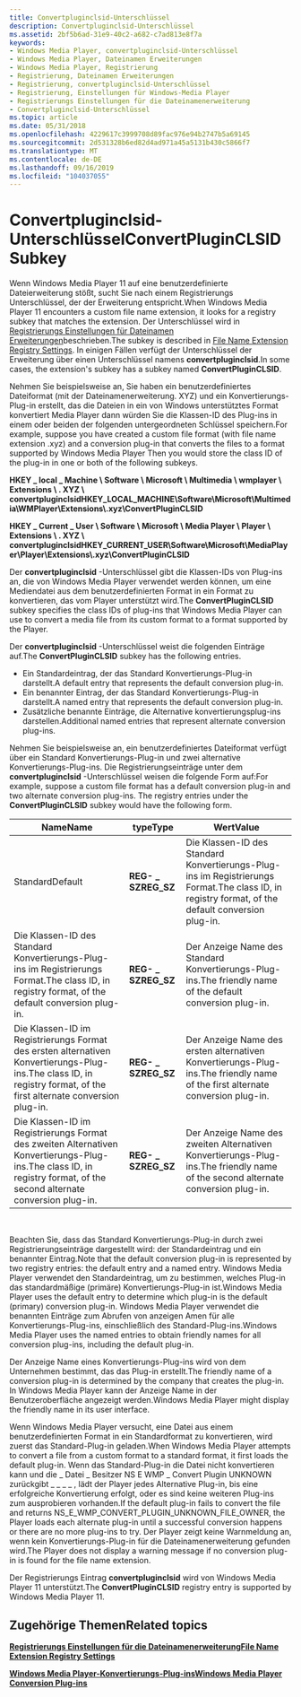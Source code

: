 ```yaml
---
title: Convertpluginclsid-Unterschlüssel
description: Convertpluginclsid-Unterschlüssel
ms.assetid: 2bf5b6ad-31e9-40c2-a682-c7ad813e8f7a
keywords:
- Windows Media Player, convertpluginclsid-Unterschlüssel
- Windows Media Player, Dateinamen Erweiterungen
- Windows Media Player, Registrierung
- Registrierung, Dateinamen Erweiterungen
- Registrierung, convertpluginclsid-Unterschlüssel
- Registrierung, Einstellungen für Windows-Media Player
- Registrierungs Einstellungen für die Dateinamenerweiterung
- Convertpluginclsid-Unterschlüssel
ms.topic: article
ms.date: 05/31/2018
ms.openlocfilehash: 4229617c3999708d89fac976e94b2747b5a69145
ms.sourcegitcommit: 2d531328b6ed82d4ad971a45a5131b430c5866f7
ms.translationtype: MT
ms.contentlocale: de-DE
ms.lasthandoff: 09/16/2019
ms.locfileid: "104037055"
---
```

# <a name="convertpluginclsid-subkey"></a><span data-ttu-id="cac63-111">Convertpluginclsid-Unterschlüssel</span><span class="sxs-lookup"><span data-stu-id="cac63-111">ConvertPluginCLSID Subkey</span></span>

<span data-ttu-id="cac63-112">Wenn Windows Media Player 11 auf eine benutzerdefinierte Dateierweiterung stößt, sucht Sie nach einem Registrierungs Unterschlüssel, der der Erweiterung entspricht.</span><span class="sxs-lookup"><span data-stu-id="cac63-112">When Windows Media Player 11 encounters a custom file name extension, it looks for a registry subkey that matches the extension.</span></span> <span data-ttu-id="cac63-113">Der Unterschlüssel wird in [Registrierungs Einstellungen für Dateinamen Erweiterungen](file-name-extension-registry-settings.md)beschrieben.</span><span class="sxs-lookup"><span data-stu-id="cac63-113">The subkey is described in [File Name Extension Registry Settings](file-name-extension-registry-settings.md).</span></span> <span data-ttu-id="cac63-114">In einigen Fällen verfügt der Unterschlüssel der Erweiterung über einen Unterschlüssel namens **convertpluginclsid**.</span><span class="sxs-lookup"><span data-stu-id="cac63-114">In some cases, the extension's subkey has a subkey named **ConvertPluginCLSID**.</span></span>

<span data-ttu-id="cac63-115">Nehmen Sie beispielsweise an, Sie haben ein benutzerdefiniertes Dateiformat (mit der Dateinamenerweiterung. XYZ) und ein Konvertierungs-Plug-in erstellt, das die Dateien in ein von Windows unterstütztes Format konvertiert Media Player dann würden Sie die Klassen-ID des Plug-ins in einem oder beiden der folgenden untergeordneten Schlüssel speichern.</span><span class="sxs-lookup"><span data-stu-id="cac63-115">For example, suppose you have created a custom file format (with file name extension .xyz) and a conversion plug-in that converts the files to a format supported by Windows Media Player Then you would store the class ID of the plug-in in one or both of the following subkeys.</span></span>

<span data-ttu-id="cac63-116">**HKEY \_ local \_ Machine \\ Software \\ Microsoft \\ Multimedia \\ wmplayer \\ Extensions \\ . XYZ \\ convertpluginclsid**</span><span class="sxs-lookup"><span data-stu-id="cac63-116">**HKEY\_LOCAL\_MACHINE\\Software\\Microsoft\\Multimedia\\WMPlayer\\Extensions\\.xyz\\ConvertPluginCLSID**</span></span>

<span data-ttu-id="cac63-117">**HKEY \_ Current \_ User \\ Software \\ Microsoft \\ Media Player \\ Player \\ Extensions \\ . XYZ \\ convertpluginclsid**</span><span class="sxs-lookup"><span data-stu-id="cac63-117">**HKEY\_CURRENT\_USER\\Software\\Microsoft\\MediaPlayer\\Player\\Extensions\\.xyz\\ConvertPluginCLSID**</span></span>

<span data-ttu-id="cac63-118">Der **convertpluginclsid** -Unterschlüssel gibt die Klassen-IDs von Plug-ins an, die von Windows Media Player verwendet werden können, um eine Mediendatei aus dem benutzerdefinierten Format in ein Format zu konvertieren, das vom Player unterstützt wird.</span><span class="sxs-lookup"><span data-stu-id="cac63-118">The **ConvertPluginCLSID** subkey specifies the class IDs of plug-ins that Windows Media Player can use to convert a media file from its custom format to a format supported by the Player.</span></span>

<span data-ttu-id="cac63-119">Der **convertpluginclsid** -Unterschlüssel weist die folgenden Einträge auf.</span><span class="sxs-lookup"><span data-stu-id="cac63-119">The **ConvertPluginCLSID** subkey has the following entries.</span></span>

-   <span data-ttu-id="cac63-120">Ein Standardeintrag, der das Standard Konvertierungs-Plug-in darstellt.</span><span class="sxs-lookup"><span data-stu-id="cac63-120">A default entry that represents the default conversion plug-in.</span></span>
-   <span data-ttu-id="cac63-121">Ein benannter Eintrag, der das Standard Konvertierungs-Plug-in darstellt.</span><span class="sxs-lookup"><span data-stu-id="cac63-121">A named entry that represents the default conversion plug-in.</span></span>
-   <span data-ttu-id="cac63-122">Zusätzliche benannte Einträge, die Alternative konvertierungsplug-ins darstellen.</span><span class="sxs-lookup"><span data-stu-id="cac63-122">Additional named entries that represent alternate conversion plug-ins.</span></span>

<span data-ttu-id="cac63-123">Nehmen Sie beispielsweise an, ein benutzerdefiniertes Dateiformat verfügt über ein Standard Konvertierungs-Plug-in und zwei alternative Konvertierungs-Plug-ins. Die Registrierungseinträge unter dem **convertpluginclsid** -Unterschlüssel weisen die folgende Form auf:</span><span class="sxs-lookup"><span data-stu-id="cac63-123">For example, suppose a custom file format has a default conversion plug-in and two alternate conversion plug-ins. The registry entries under the **ConvertPluginCLSID** subkey would have the following form.</span></span>



| <span data-ttu-id="cac63-124">Name</span><span class="sxs-lookup"><span data-stu-id="cac63-124">Name</span></span>                                                                          | <span data-ttu-id="cac63-125">type</span><span class="sxs-lookup"><span data-stu-id="cac63-125">Type</span></span>        | <span data-ttu-id="cac63-126">Wert</span><span class="sxs-lookup"><span data-stu-id="cac63-126">Value</span></span>                                                                |
|-------------------------------------------------------------------------------|-------------|----------------------------------------------------------------------|
| <span data-ttu-id="cac63-127">Standard</span><span class="sxs-lookup"><span data-stu-id="cac63-127">Default</span></span>                                                                       | <span data-ttu-id="cac63-128">**REG- \_ SZ**</span><span class="sxs-lookup"><span data-stu-id="cac63-128">**REG\_SZ**</span></span> | <span data-ttu-id="cac63-129">Die Klassen-ID des Standard Konvertierungs-Plug-ins im Registrierungs Format.</span><span class="sxs-lookup"><span data-stu-id="cac63-129">The class ID, in registry format, of the default conversion plug-in.</span></span> |
| <span data-ttu-id="cac63-130">Die Klassen-ID des Standard Konvertierungs-Plug-ins im Registrierungs Format.</span><span class="sxs-lookup"><span data-stu-id="cac63-130">The class ID, in registry format, of the default conversion plug-in.</span></span>          | <span data-ttu-id="cac63-131">**REG- \_ SZ**</span><span class="sxs-lookup"><span data-stu-id="cac63-131">**REG\_SZ**</span></span> | <span data-ttu-id="cac63-132">Der Anzeige Name des Standard Konvertierungs-Plug-ins.</span><span class="sxs-lookup"><span data-stu-id="cac63-132">The friendly name of the default conversion plug-in.</span></span>                 |
| <span data-ttu-id="cac63-133">Die Klassen-ID im Registrierungs Format des ersten alternativen Konvertierungs-Plug-ins.</span><span class="sxs-lookup"><span data-stu-id="cac63-133">The class ID, in registry format, of the first alternate conversion plug-in.</span></span>  | <span data-ttu-id="cac63-134">**REG- \_ SZ**</span><span class="sxs-lookup"><span data-stu-id="cac63-134">**REG\_SZ**</span></span> | <span data-ttu-id="cac63-135">Der Anzeige Name des ersten alternativen Konvertierungs-Plug-ins.</span><span class="sxs-lookup"><span data-stu-id="cac63-135">The friendly name of the first alternate conversion plug-in.</span></span>         |
| <span data-ttu-id="cac63-136">Die Klassen-ID im Registrierungs Format des zweiten Alternativen Konvertierungs-Plug-ins.</span><span class="sxs-lookup"><span data-stu-id="cac63-136">The class ID, in registry format, of the second alternate conversion plug-in.</span></span> | <span data-ttu-id="cac63-137">**REG- \_ SZ**</span><span class="sxs-lookup"><span data-stu-id="cac63-137">**REG\_SZ**</span></span> | <span data-ttu-id="cac63-138">Der Anzeige Name des zweiten Alternativen Konvertierungs-Plug-ins.</span><span class="sxs-lookup"><span data-stu-id="cac63-138">The friendly name of the second alternate conversion plug-in.</span></span>        |



 

<span data-ttu-id="cac63-139">Beachten Sie, dass das Standard Konvertierungs-Plug-in durch zwei Registrierungseinträge dargestellt wird: der Standardeintrag und ein benannter Eintrag.</span><span class="sxs-lookup"><span data-stu-id="cac63-139">Note that the default conversion plug-in is represented by two registry entries: the default entry and a named entry.</span></span> <span data-ttu-id="cac63-140">Windows Media Player verwendet den Standardeintrag, um zu bestimmen, welches Plug-in das standardmäßige (primäre) Konvertierungs-Plug-in ist.</span><span class="sxs-lookup"><span data-stu-id="cac63-140">Windows Media Player uses the default entry to determine which plug-in is the default (primary) conversion plug-in.</span></span> <span data-ttu-id="cac63-141">Windows Media Player verwendet die benannten Einträge zum Abrufen von anzeigen Amen für alle Konvertierungs-Plug-ins, einschließlich des Standard-Plug-ins.</span><span class="sxs-lookup"><span data-stu-id="cac63-141">Windows Media Player uses the named entries to obtain friendly names for all conversion plug-ins, including the default plug-in.</span></span>

<span data-ttu-id="cac63-142">Der Anzeige Name eines Konvertierungs-Plug-ins wird von dem Unternehmen bestimmt, das das Plug-in erstellt.</span><span class="sxs-lookup"><span data-stu-id="cac63-142">The friendly name of a conversion plug-in is determined by the company that creates the plug-in.</span></span> <span data-ttu-id="cac63-143">In Windows Media Player kann der Anzeige Name in der Benutzeroberfläche angezeigt werden.</span><span class="sxs-lookup"><span data-stu-id="cac63-143">Windows Media Player might display the friendly name in its user interface.</span></span>

<span data-ttu-id="cac63-144">Wenn Windows Media Player versucht, eine Datei aus einem benutzerdefinierten Format in ein Standardformat zu konvertieren, wird zuerst das Standard-Plug-in geladen.</span><span class="sxs-lookup"><span data-stu-id="cac63-144">When Windows Media Player attempts to convert a file from a custom format to a standard format, it first loads the default plug-in.</span></span> <span data-ttu-id="cac63-145">Wenn das Standard-Plug-in die Datei nicht konvertieren kann und die \_ Datei \_ Besitzer NS E WMP \_ Convert Plugin UNKNOWN zurückgibt \_ \_ \_ \_ , lädt der Player jedes Alternative Plug-in, bis eine erfolgreiche Konvertierung erfolgt, oder es sind keine weiteren Plug-ins zum ausprobieren vorhanden.</span><span class="sxs-lookup"><span data-stu-id="cac63-145">If the default plug-in fails to convert the file and returns NS\_E\_WMP\_CONVERT\_PLUGIN\_UNKNOWN\_FILE\_OWNER, the Player loads each alternate plug-in until a successful conversion happens or there are no more plug-ins to try.</span></span> <span data-ttu-id="cac63-146">Der Player zeigt keine Warnmeldung an, wenn kein Konvertierungs-Plug-in für die Dateinamenerweiterung gefunden wird.</span><span class="sxs-lookup"><span data-stu-id="cac63-146">The Player does not display a warning message if no conversion plug-in is found for the file name extension.</span></span>

<span data-ttu-id="cac63-147">Der Registrierungs Eintrag **convertpluginclsid** wird von Windows Media Player 11 unterstützt.</span><span class="sxs-lookup"><span data-stu-id="cac63-147">The **ConvertPluginCLSID** registry entry is supported by Windows Media Player 11.</span></span>

## <a name="related-topics"></a><span data-ttu-id="cac63-148">Zugehörige Themen</span><span class="sxs-lookup"><span data-stu-id="cac63-148">Related topics</span></span>

<dl> <dt>

[<span data-ttu-id="cac63-149">**Registrierungs Einstellungen für die Dateinamenerweiterung**</span><span class="sxs-lookup"><span data-stu-id="cac63-149">**File Name Extension Registry Settings**</span></span>](file-name-extension-registry-settings.md)
</dt> <dt>

[<span data-ttu-id="cac63-150">**Windows Media Player-Konvertierungs-Plug-ins**</span><span class="sxs-lookup"><span data-stu-id="cac63-150">**Windows Media Player Conversion Plug-ins**</span></span>](windows-media-player-conversion-plug-ins.md)
</dt> </dl>

 

 




